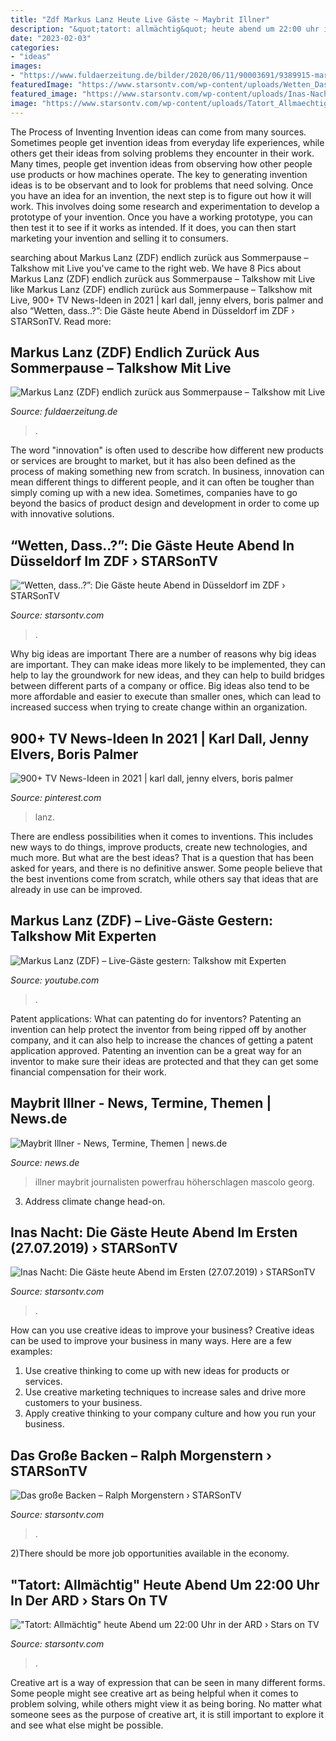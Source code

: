 ```yaml
---
title: "Zdf Markus Lanz Heute Live Gäste ~ Maybrit Illner"
description: "&quot;tatort: allmächtig&quot; heute abend um 22:00 uhr in der ard › stars on tv"
date: "2023-02-03"
categories:
- "ideas"
images:
- "https://www.fuldaerzeitung.de/bilder/2020/06/11/90003691/9389915-markus-lanz-zdf-comeback-sommerpause-hamburg-politik-coronavirus-diskussion-1NTXyO098u8e.jpg"
featuredImage: "https://www.starsontv.com/wp-content/uploads/Wetten_Dass_Heute_Abend_aus_Duesseldorf_ZDF-1024x576.jpg"
featured_image: "https://www.starsontv.com/wp-content/uploads/Inas-Nacht-vom-27-07-2019-im-Ersten.jpg"
image: "https://www.starsontv.com/wp-content/uploads/Tatort_Allmaechtig.jpg"
---
```



The Process of Inventing
Invention ideas can come from many sources. Sometimes people get invention ideas from everyday life experiences, while others get their ideas from solving problems they encounter in their work. Many times, people get invention ideas from observing how other people use products or how machines operate. The key to generating invention ideas is to be observant and to look for problems that need solving.
Once you have an idea for an invention, the next step is to figure out how it will work. This involves doing some research and experimentation to develop a prototype of your invention. Once you have a working prototype, you can then test it to see if it works as intended. If it does, you can then start marketing your invention and selling it to consumers.

	

		
searching about Markus Lanz (ZDF) endlich zurück aus Sommerpause – Talkshow mit Live you've came to the right web. We have 8 Pics about Markus Lanz (ZDF) endlich zurück aus Sommerpause – Talkshow mit Live like Markus Lanz (ZDF) endlich zurück aus Sommerpause – Talkshow mit Live, 900+ TV News-Ideen in 2021 | karl dall, jenny elvers, boris palmer and also “Wetten, dass..?”: Die Gäste heute Abend in Düsseldorf im ZDF › STARSonTV. Read more:
		
    
## Markus Lanz (ZDF) Endlich Zurück Aus Sommerpause – Talkshow Mit Live

<img loading=lazy src="https://www.fuldaerzeitung.de/bilder/2020/06/11/90003691/9389915-markus-lanz-zdf-comeback-sommerpause-hamburg-politik-coronavirus-diskussion-1NTXyO098u8e.jpg" onerror="this.onerror=null;this.src='https://tse4.mm.bing.net/th?id=OIP.A2dCMurVqW4ESIcz8ImQngHaEK&amp;pid=15.1';" alt="Markus Lanz (ZDF) endlich zurück aus Sommerpause – Talkshow mit Live">

_Source: fuldaerzeitung.de_

>. 

	

The word "innovation" is often used to describe how different new products or services are brought to market, but it has also been defined as the process of making something new from scratch. In business, innovation can mean different things to different people, and it can often be tougher than simply coming up with a new idea. Sometimes, companies have to go beyond the basics of product design and development in order to come up with innovative solutions.

    
## “Wetten, Dass..?”: Die Gäste Heute Abend In Düsseldorf Im ZDF › STARSonTV

<img loading=lazy src="https://www.starsontv.com/wp-content/uploads/Wetten_Dass_Heute_Abend_aus_Duesseldorf_ZDF-1024x576.jpg" onerror="this.onerror=null;this.src='https://tse4.mm.bing.net/th?id=OIP.tjHyRVFmv_htz2l4-EuCRAHaEK&amp;pid=15.1';" alt="“Wetten, dass..?”: Die Gäste heute Abend in Düsseldorf im ZDF › STARSonTV">

_Source: starsontv.com_

>. 

	

Why big ideas are important
There are a number of reasons why big ideas are important. They can make ideas more likely to be implemented, they can help to lay the groundwork for new ideas, and they can help to build bridges between different parts of a company or office. Big ideas also tend to be more affordable and easier to execute than smaller ones, which can lead to increased success when trying to create change within an organization.

    
## 900+ TV News-Ideen In 2021 | Karl Dall, Jenny Elvers, Boris Palmer

<img loading=lazy src="https://i.pinimg.com/474x/5f/a6/46/5fa646732f26193ce3058495277c76d3.jpg" onerror="this.onerror=null;this.src='https://tse3.mm.bing.net/th?id=OIP.IOnEzUEqhDgVKNbwKfrL_wAAAA&amp;pid=15.1';" alt="900+ TV News-Ideen in 2021 | karl dall, jenny elvers, boris palmer">

_Source: pinterest.com_

>lanz. 

	

There are endless possibilities when it comes to inventions. This includes new ways to do things, improve products, create new technologies, and much more. But what are the best ideas? That is a question that has been asked for years, and there is no definitive answer. Some people believe that the best inventions come from scratch, while others say that ideas that are already in use can be improved.

    
## Markus Lanz (ZDF) – Live-Gäste Gestern: Talkshow Mit Experten

<img loading=lazy src="https://i.ytimg.com/vi/THwlixByGKQ/hqdefault.jpg" onerror="this.onerror=null;this.src='https://tse1.mm.bing.net/th?id=OIP.Gz5JWG6yrFGndVA91l7ROAHaFj&amp;pid=15.1';" alt="Markus Lanz (ZDF) – Live-Gäste gestern: Talkshow mit Experten">

_Source: youtube.com_

>. 

	

Patent applications: What can patenting do for inventors?
Patenting an invention can help protect the inventor from being ripped off by another company, and it can also help to increase the chances of getting a patent application approved. Patenting an invention can be a great way for an inventor to make sure their ideas are protected and that they can get some financial compensation for their work.

    
## Maybrit Illner - News, Termine, Themen | News.de

<img loading=lazy src="https://media.news.de/images/857607934/images/b9/60/e21eaaf57d4248975dffbf59d090/nopic/no_pic/700/700/-/1/91/-/694/694/-/-/wie-tickt-journalist-georg-mascolo-privat_857607934_700x700_484bc660a738330ffa8c22661c10c10d.jpg" onerror="this.onerror=null;this.src='https://tse1.mm.bing.net/th?id=OIP.3JOH_wo1XLypDFf918S8ZAHaHa&amp;pid=15.1';" alt="Maybrit Illner - News, Termine, Themen | news.de">

_Source: news.de_

>illner maybrit journalisten powerfrau höherschlagen mascolo georg. 

	

3. Address climate change head-on. 

    
## Inas Nacht: Die Gäste Heute Abend Im Ersten (27.07.2019) › STARSonTV

<img loading=lazy src="https://www.starsontv.com/wp-content/uploads/Inas-Nacht-vom-27-07-2019-im-Ersten.jpg" onerror="this.onerror=null;this.src='https://tse1.mm.bing.net/th?id=OIP.n7k_q1wNgwKii3r9S8VAXQHaEJ&amp;pid=15.1';" alt="Inas Nacht: Die Gäste heute Abend im Ersten (27.07.2019) › STARSonTV">

_Source: starsontv.com_

>. 

	

How can you use creative ideas to improve your business?
Creative ideas can be used to improve your business in many ways. Here are a few examples:
1. Use creative thinking to come up with new ideas for products or services.
2. Use creative marketing techniques to increase sales and drive more customers to your business.
3. Apply creative thinking to your company culture and how you run your business.

    
## Das Große Backen – Ralph Morgenstern › STARSonTV

<img loading=lazy src="https://www.starsontv.com/wp-content/uploads/DgB_CBP_6107.jpg" onerror="this.onerror=null;this.src='https://tse3.mm.bing.net/th?id=OIP._xKWYKiwhc8bUlsmOWev8wHaE7&amp;pid=15.1';" alt="Das große Backen – Ralph Morgenstern › STARSonTV">

_Source: starsontv.com_

>. 

	

2)There should be more job opportunities available in the economy. 

    
## &quot;Tatort: Allmächtig&quot; Heute Abend Um 22:00 Uhr In Der ARD › Stars On TV

<img loading=lazy src="https://www.starsontv.com/wp-content/uploads/Tatort_Allmaechtig.jpg" onerror="this.onerror=null;this.src='https://tse2.mm.bing.net/th?id=OIP.b19XKrE4o3OWPqqJIjwrcgHaEO&amp;pid=15.1';" alt="&quot;Tatort: Allmächtig&quot; heute Abend um 22:00 Uhr in der ARD › Stars on TV">

_Source: starsontv.com_

>. 

	

Creative art is a way of expression that can be seen in many different forms. Some people might see creative art as being helpful when it comes to problem solving, while others might view it as being boring. No matter what someone sees as the purpose of creative art, it is still important to explore it and see what else might be possible.

